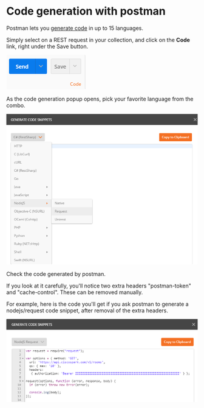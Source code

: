 # Code generation with postman 

Postman lets you [generate code](https://www.getpostman.com/docs/code_snippets) in up to 15 languages.

Simply select on a REST request in your collection, and click on the **Code** link, right under the Save button.

![](img/generate-button.png)

As the code generation popup opens, pick your favorite language from the combo.

![](img/generate-languages.png)

Check the code generated by postman.

If you look at it carefully, you'll notice two extra headers "postman-token" and "cache-control". These can be removed manually.

For example, here is the code you'll get if you ask postman to generate a nodejs/request code snippet, after removal of the extra headers.

![](img/generate-nodejs-request.png)